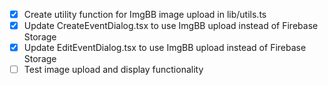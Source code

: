 - [x] Create utility function for ImgBB image upload in lib/utils.ts
- [x] Update CreateEventDialog.tsx to use ImgBB upload instead of Firebase Storage
- [x] Update EditEventDialog.tsx to use ImgBB upload instead of Firebase Storage
- [ ] Test image upload and display functionality
